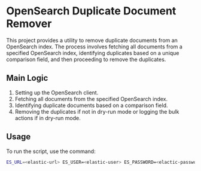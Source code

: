 # OpenSearch Duplicate Document Remover

This project provides a utility to remove duplicate documents from an OpenSearch index. The process involves fetching all documents from a specified OpenSearch index, identifying duplicates based on a unique comparison field, and then proceeding to remove the duplicates.

## Main Logic
1. Setting up the OpenSearch client.
2. Fetching all documents from the specified OpenSearch index.
3. Identifying duplicate documents based on a comparison field.
4. Removing the duplicates if not in dry-run mode or logging the bulk actions if in dry-run mode.

## Usage
To run the script, use the command:

```bash
ES_URL=<elastic-url> ES_USER=<elastic-user> ES_PASSWORD=<elactic-password> ES_INDEX=<elastic-index> DOCUMENT_COMPARISON_FIELD=<comparison-field> remove-duplications-elasticsearch
